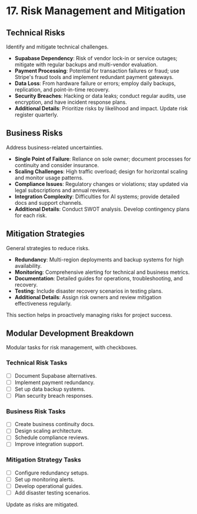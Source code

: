 # 17. Risk Management and Mitigation

## Technical Risks
Identify and mitigate technical challenges.

- **Supabase Dependency**: Risk of vendor lock-in or service outages; mitigate with regular backups and multi-vendor evaluation.
- **Payment Processing**: Potential for transaction failures or fraud; use Stripe's fraud tools and implement redundant payment gateways.
- **Data Loss**: From hardware failure or errors; employ daily backups, replication, and point-in-time recovery.
- **Security Breaches**: Hacking or data leaks; conduct regular audits, use encryption, and have incident response plans.
- **Additional Details**: Prioritize risks by likelihood and impact. Update risk register quarterly.

## Business Risks
Address business-related uncertainties.

- **Single Point of Failure**: Reliance on sole owner; document processes for continuity and consider insurance.
- **Scaling Challenges**: High traffic overload; design for horizontal scaling and monitor usage patterns.
- **Compliance Issues**: Regulatory changes or violations; stay updated via legal subscriptions and annual reviews.
- **Integration Complexity**: Difficulties for AI systems; provide detailed docs and support channels.
- **Additional Details**: Conduct SWOT analysis. Develop contingency plans for each risk.

## Mitigation Strategies
General strategies to reduce risks.

- **Redundancy**: Multi-region deployments and backup systems for high availability.
- **Monitoring**: Comprehensive alerting for technical and business metrics.
- **Documentation**: Detailed guides for operations, troubleshooting, and recovery.
- **Testing**: Include disaster recovery scenarios in testing plans.
- **Additional Details**: Assign risk owners and review mitigation effectiveness regularly.

This section helps in proactively managing risks for project success.

## Modular Development Breakdown
Modular tasks for risk management, with checkboxes.

### Technical Risk Tasks
- [ ] Document Supabase alternatives.
- [ ] Implement payment redundancy.
- [ ] Set up data backup systems.
- [ ] Plan security breach responses.

### Business Risk Tasks
- [ ] Create business continuity docs.
- [ ] Design scaling architecture.
- [ ] Schedule compliance reviews.
- [ ] Improve integration support.

### Mitigation Strategy Tasks
- [ ] Configure redundancy setups.
- [ ] Set up monitoring alerts.
- [ ] Develop operational guides.
- [ ] Add disaster testing scenarios.

Update as risks are mitigated.